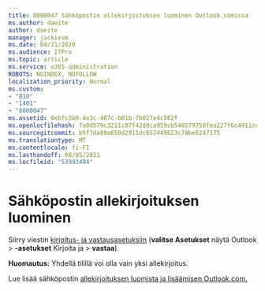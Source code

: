 ```yaml
---
title: 8000047 Sähköpostin allekirjoituksen luominen Outlook.comissa
ms.author: daeite
author: daeite
manager: jackiesm
ms.date: 04/21/2020
ms.audience: ITPro
ms.topic: article
ms.service: o365-administration
ROBOTS: NOINDEX, NOFOLLOW
localization_priority: Normal
ms.custom:
- "810"
- "1401"
- "8000047"
ms.assetid: 0ebfc3b9-de3c-487c-b01b-7b027e4c562f
ms.openlocfilehash: fa0d579c3211c07f42d8ca959cb548579750fea227f6c4911cea099ca66c1bca
ms.sourcegitcommit: b5f7da89a650d2915dc652449623c78be6247175
ms.translationtype: MT
ms.contentlocale: fi-FI
ms.lasthandoff: 08/05/2021
ms.locfileid: "53993494"
---
```

# <a name="how-to-create-an-email-signature"></a>Sähköpostin allekirjoituksen luominen

Siirry viestin [kirjoitus- ja vastausasetuksiin](https://go.microsoft.com/fwlink/?linkid=2006164) (**valitse Asetukset** näytä Outlook \> **-asetukset** Kirjoita ja \> **vastaa**).
  
 **Huomautus:** Yhdellä tilillä voi olla vain yksi allekirjoitus.
  
Lue lisää sähköpostin [allekirjoituksen luomista ja lisäämisen Outlook.com.](https://support.office.com/article/776d9006-abdf-444e-b5b7-a61821dff034?wt.mc_id=Office_Outlook_com_Alchemy)

